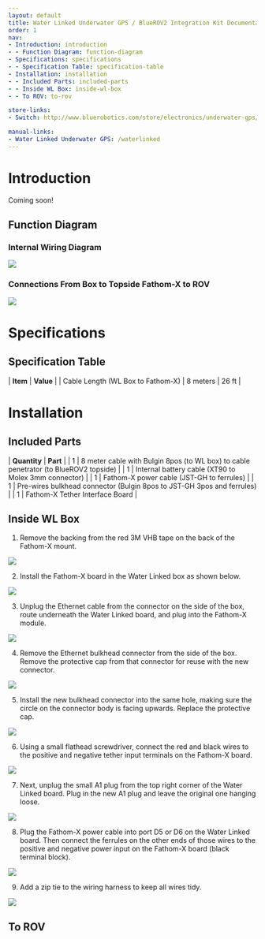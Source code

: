 ```yaml
---
layout: default
title: Water Linked Underwater GPS / BlueROV2 Integration Kit Documentation
order: 1
nav:
- Introduction: introduction
- - Function Diagram: function-diagram
- Specifications: specifications
- - Specification Table: specification-table
- Installation: installation
- - Included Parts: included-parts
- - Inside WL Box: inside-wl-box
- - To ROV: to-rov

store-links:
- Switch: http://www.bluerobotics.com/store/electronics/underwater-gps/aps-wl-11001/

manual-links:
- Water Linked Underwater GPS: /waterlinked
---
```


<!--<img src="/switch/cad/switch-4a.png" class="img-responsive" style="max-width:900px"  />-->

# Introduction

Coming soon!

## Function Diagram

### Internal Wiring Diagram

<img src="/waterlinked/wlik-box-diagram.png" class="img-responsive img-center" style="max-width:600px" />

### Connections From Box to Topside Fathom-X to ROV

<img src="/waterlinked/wlik-setup-diagram.png" class="img-responsive img-center" style="max-width:600px" />

# Specifications

## Specification Table

| **Item** | **Value** |
| Cable Length (WL Box to Fathom-X) | 8 meters | 26 ft |

# Installation

## Included Parts

| **Quantity** | **Part** |
| 1 | 8 meter cable with Bulgin 8pos (to WL box) to cable penetrator (to BlueROV2 topside) |
| 1 | Internal battery cable (XT90 to Molex 3mm connector) |
| 1 | Fathom-X power cable (JST-GH to ferrules) |
| 1 | Pre-wires bulkhead connector (Bulgin 8pos to JST-GH 3pos and ferrules) |
| 1 | Fathom-X Tether Interface Board |

## Inside WL Box

1. Remove the backing from the red 3M VHB tape on the back of the Fathom-X mount. 
<img src="/waterlinked/wlik-installation-1.jpg" class="img-responsive img-center" style="max-width:500px" />

2. Install the Fathom-X board in the Water Linked box as shown below.
<img src="/waterlinked/wlik-installation-2.jpg" class="img-responsive img-center" style="max-width:600px" />

3. Unplug the Ethernet cable from the connector on the side of the box, route underneath the Water Linked board, and plug into the Fathom-X module.
<img src="/waterlinked/wlik-installation-3.jpg" class="img-responsive img-center" style="max-width:600px" />

4. Remove the Ethernet bulkhead connector from the side of the box. Remove the protective cap from that connector for reuse with the new connector.
<img src="/waterlinked/wlik-installation-4.jpg" class="img-responsive img-center" style="max-width:600px" />

5. Install the new bulkhead connector into the same hole, making sure the circle on the connector body is facing upwards. Replace the protective cap.
<img src="/waterlinked/wlik-installation-5.jpg" class="img-responsive img-center" style="max-width:600px" />

6. Using a small flathead screwdriver, connect the red and black wires to the positive and negative tether input terminals on the Fathom-X board.
<img src="/waterlinked/wlik-installation-6.jpg" class="img-responsive img-center" style="max-width:600px" />

7. Next, unplug the small A1 plug from the top right corner of the Water Linked board. Plug in the new A1 plug and leave the original one hanging loose.
<img src="/waterlinked/wlik-installation-7.jpg" class="img-responsive img-center" style="max-width:600px" />

8. Plug the Fathom-X power cable into port D5 or D6 on the Water Linked board. Then connect the ferrules on the other ends of those wires to the positive and negative power input on the Fathom-X board (black terminal block).
<img src="/waterlinked/wlik-installation-8.jpg" class="img-responsive img-center" style="max-width:600px" />

9. Add a zip tie to the wiring harness to keep all wires tidy.
<img src="/waterlinked/wlik-installation-10.jpg" class="img-responsive img-center" style="max-width:600px" />

## To ROV
